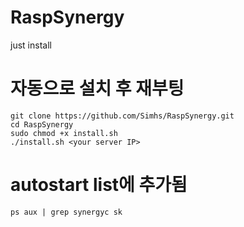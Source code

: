 # RaspSynergy
just install

# 자동으로 설치 후 재부팅

```
git clone https://github.com/Simhs/RaspSynergy.git
cd RaspSynergy
sudo chmod +x install.sh
./install.sh <your server IP>
```
# autostart list에 추가됨

```
ps aux | grep synergyc sk
```
